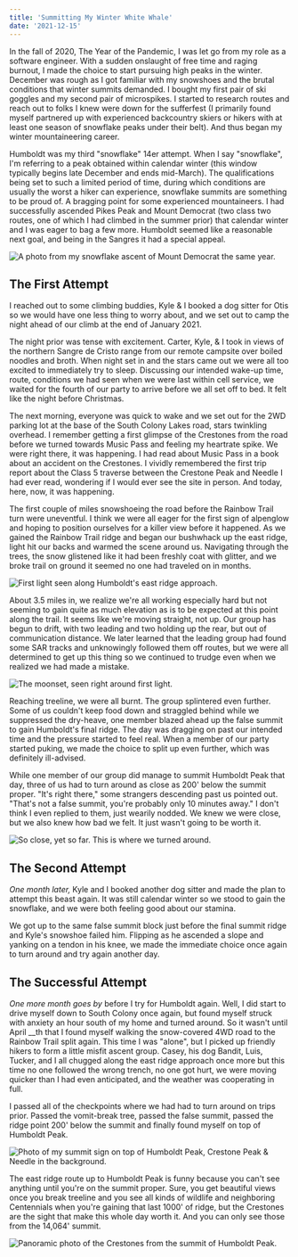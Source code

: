 ```yaml
---
title: 'Summitting My Winter White Whale'
date: '2021-12-15'
---
```


In the fall of 2020, The Year of the Pandemic, I was let go from my role as a software engineer. With a sudden onslaught of free time and raging burnout, I made the choice to start pursuing high peaks in the winter. December was rough as I got familiar with my snowshoes and the brutal conditions that winter summits demanded. I bought my first pair of ski goggles and my second pair of microspikes. I started to research routes and reach out to folks I knew were down for the sufferfest (I primarily found myself partnered up with experienced backcountry skiers or hikers with at least one season of snowflake peaks under their belt). And thus began my winter mountaineering career.

Humboldt was my third "snowflake" 14er attempt. When I say "snowflake", I'm referring to a peak obtained within calendar winter (this window typically begins late December and ends mid-March). The qualifications being set to such a limited period of time, during which conditions are usually the worst a hiker can experience, snowflake summits are something to be proud of. A bragging point for some experienced mountaineers. I had successfully ascended Pikes Peak and Mount Democrat (two class two routes, one of which I had climbed in the summer prior) that calendar winter and I was eager to bag a few more. Humboldt seemed like a reasonable next goal, and being in the Sangres it had a special appeal.

![A photo from my snowflake ascent of Mount Democrat the same year.](https://live.staticflickr.com/65535/51731522372_1b3c436175_k.jpg)

## The First Attempt

I reached out to some climbing buddies, Kyle & I booked a dog sitter for Otis so we would have one less thing to worry about, and we set out to camp the night ahead of our climb at the end of January 2021.

The night prior was tense with excitement. Carter, Kyle, & I took in views of the northern Sangre de Cristo range from our remote campsite over boiled noodles and broth. When night set in and the stars came out we were all too excited to immediately try to sleep. Discussing our intended wake-up time, route, conditions we had seen when we were last within cell service, we waited for the fourth of our party to arrive before we all set off to bed. It felt like the night before Christmas.

The next morning, everyone was quick to wake and we set out for the 2WD parking lot at the base of the South Colony Lakes road, stars twinkling overhead. I remember getting a first glimpse of the Crestones from the road before we turned towards Music Pass and feeling my heartrate spike. We were right there, it was happening. I had read about Music Pass in a book about an accident on the Crestones. I vividly remembered the first trip report about the Class 5 traverse between the Crestone Peak and Needle I had ever read, wondering if I would ever see the site in person. And today, here, now, it was happening.

The first couple of miles snowshoeing the road before the Rainbow Trail turn were uneventful. I think we were all eager for the first sign of alpenglow and hoping to position ourselves for a killer view before it happened. As we gained the Rainbow Trail ridge and began our bushwhack up the east ridge, light hit our backs and warmed the scene around us. Navigating through the trees, the snow glistened like it had been freshly coat with glitter, and we broke trail on ground it seemed no one had traveled on in months.

![First light seen along Humboldt's east ridge approach.](https://live.staticflickr.com/65535/51732591448_cbc12127da_k.jpg)

About 3.5 miles in, we realize we're all working especially hard but not seeming to gain quite as much elevation as is to be expected at this point along the trail. It seems like we're moving straight, not up. Our group has begun to drift, with two leading and two holding up the rear, but out of communication distance. We later learned that the leading group had found some SAR tracks and unknowingly followed them off routes, but we were all determined to get up this thing so we continued to trudge even when we realized we had made a mistake.

![The moonset, seen right around first light.](https://live.staticflickr.com/65535/51732583708_ed244b2cf5_k.jpg)

Reaching treeline, we were all burnt. The group splintered even further. Some of us couldn't keep food down and straggled behind while we suppressed the dry-heave, one member blazed ahead up the false summit to gain Humboldt's final ridge. The day was dragging on past our intended time and the pressure started to feel real. When a member of our party started puking, we made the choice to split up even further, which was definitely ill-advised.

While one member of our group did manage to summit Humboldt Peak that day, three of us had to turn around as close as 200' below the summit proper. "It's right there," some strangers descending past us pointed out. "That's not a false summit, you're probably only 10 minutes away." I don't think I even replied to them, just wearily nodded. We knew we were close, but we also knew how bad we felt. It just wasn't going to be worth it.

![So close, yet so far. This is where we turned around.](https://live.staticflickr.com/65535/51732590893_34f1d33708_k.jpg)

## The Second Attempt

_One month later,_ Kyle and I booked another dog sitter and made the plan to attempt this beast again. It was still calendar winter so we stood to gain the snowflake, and we were both feeling good about our stamina.

We got up to the same false summit block just before the final summit ridge and Kyle's snowshoe failed him. Flipping as he ascended a slope and yanking on a tendon in his knee, we made the immediate choice once again to turn around and try again another day.

## The Successful Attempt

_One more month goes by_ before I try for Humboldt again. Well, I did start to drive myself down to South Colony once again, but found myself struck with anxiety an hour south of my home and turned around. So it wasn't until April \_\_th that I found myself walking the snow-covered 4WD road to the Rainbow Trail split again. This time I was "alone", but I picked up friendly hikers to form a little misfit ascent group. Casey, his dog Bandit, Luis, Tucker, and I all chugged along the east ridge approach once more but this time no one followed the wrong trench, no one got hurt, we were moving quicker than I had even anticipated, and the weather was cooperating in full.

I passed all of the checkpoints where we had had to turn around on trips prior. Passed the vomit-break tree, passed the false summit, passed the ridge point 200' below the summit and finally found myself on top of Humboldt Peak.

![Photo of my summit sign on top of Humboldt Peak, Crestone Peak & Needle in the background.](https://live.staticflickr.com/65535/51732592028_0bc574b2d5_k.jpg)

The east ridge route up to Humboldt Peak is funny because you can't see anything until you're on the summit proper. Sure, you get beautiful views once you break treeline and you see all kinds of wildlife and neighboring Centennials when you're gaining that last 1000' of ridge, but the Crestones are the sight that make this whole day worth it. And you can only see those from the 14,064' summit.

![Panoramic photo of the Crestones from the summit of Humboldt Peak.](https://live.staticflickr.com/65535/51732583513_67a86e3d36_k.jpg)
